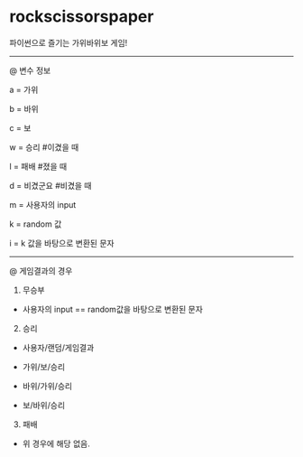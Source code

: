 # rockscissorspaper
파이썬으로 즐기는 가위바위보 게임!

---
@ 변수 정보

 a = 가위
 
 b = 바위
 
 c = 보
 
 
 
 w = 승리 #이겼을 때
 
 l = 패배 #졌을 때
 
 d = 비겼군요 #비겼을 때
 
 
 m = 사용자의 input
 
 k = random 값
 
 i = k 값을 바탕으로 변환된 문자
 
---

@ 게임결과의 경우

 1. 무승부
 
 - 사용자의 input == random값을 바탕으로 변환된 문자
 
 2. 승리
 
 * 사용자/랜덤/게임결과
 - 가위/보/승리
 
 - 바위/가위/승리
 
 - 보/바위/승리
 
 
 3. 패배
 
 - 위 경우에 해당 없음.
 
 
